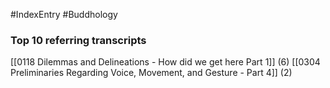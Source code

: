 #IndexEntry #Buddhology

### Top 10 referring transcripts
[[0118 Dilemmas and Delineations - How did we get here Part 1]] (6)
[[0304 Preliminaries Regarding Voice, Movement, and Gesture - Part 4]] (2)

